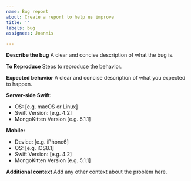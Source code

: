 ```yaml
---
name: Bug report
about: Create a report to help us improve
title: ''
labels: bug
assignees: Joannis

---
```


**Describe the bug**
A clear and concise description of what the bug is.

**To Reproduce**
Steps to reproduce the behavior.

**Expected behavior**
A clear and concise description of what you expected to happen.

**Server-side Swift:**
 - OS: [e.g. macOS or Linux]
 - Swift Version: [e.g. 4.2]
 - MongoKitten  Version [e.g. 5.1.1]

**Mobile:**
 - Device: [e.g. iPhone6]
 - OS: [e.g. iOS8.1]
 - Swift Version: [e.g. 4.2]
 - MongoKitten Version [e.g. 5.1.1]

**Additional context**
Add any other context about the problem here.
